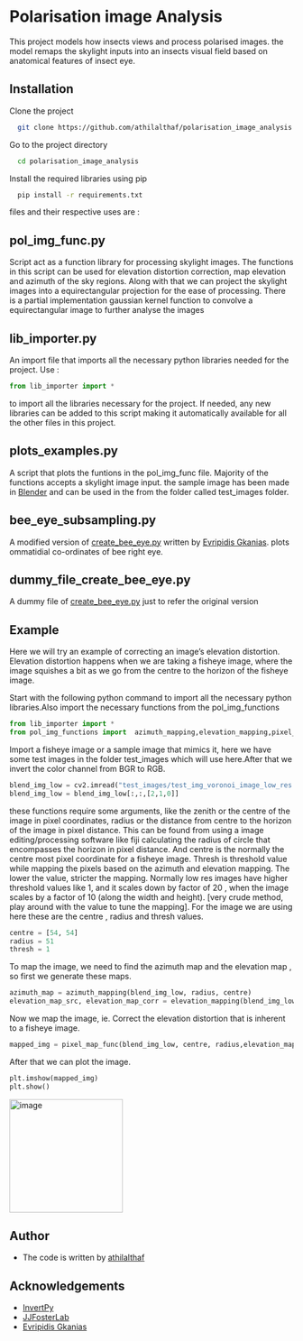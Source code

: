 # Polarisation image Analysis

This project models how insects views and process polarised images. the model remaps the skylight inputs into an insects visual field based on anatomical features of insect eye.

## Installation

Clone the project

```bash
  git clone https://github.com/athilalthaf/polarisation_image_analysis
```

Go to the project directory

```bash
  cd polarisation_image_analysis
```

Install the required libraries using pip

```bash
  pip install -r requirements.txt
```
files and their respective uses are :

## pol_img_func.py
Script act as a function library for processing skylight images.
The functions in this script can be used for elevation distortion correction, map elevation and azimuth of the sky regions. Along with that we can project the skylight images into a equirectangular projection for the ease of processing. 
There is a partial implementation gaussian kernel function to convolve a equirectangular image to further analyse the images    

## lib_importer.py
An import file that imports all the necessary python libraries needed for the project. Use :

```python
from lib_importer import *
```
to import all the libraries necessary for the project. If needed, any new libraries  can be added to this script making it automatically available for all the other files in this project.


## plots_examples.py
A script that plots the funtions in the pol_img_func file. Majority of the functions accepts a skylight image input. the sample image has been made in [Blender](https://www.blender.org/) and can be used in the from the folder called test_images folder. 



## bee_eye_subsampling.py

A modified version of [create_bee_eye.py](https://github.com/InsectRobotics/InvertPy/blob/version-1.1-alpha/examples/create_bee_eye.py) written by [Evripidis Gkanias](https://github.com/evgkanias). plots ommatidial co-ordinates of bee right eye.

## dummy_file_create_bee_eye.py

A dummy file of [create_bee_eye.py](https://github.com/InsectRobotics/InvertPy/blob/version-1.1-alpha/examples/create_bee_eye.py) just to refer the original version


## Example

Here we will try an example of correcting an image’s elevation distortion. Elevation distortion happens when we are taking a fisheye image, where the image squishes a bit as we go from the centre to the horizon of the fisheye image. 


Start with the following python command to import all the necessary python libraries.Also import the necessary functions from the pol_img_functions


```python
from lib_importer import * 
from pol_img_functions import  azimuth_mapping,elevation_mapping,pixel_map_func
```
Import a fisheye image or a sample image that mimics it, here we have some test images in the folder test_images which will use here.After that we invert the color channel from BGR to RGB.
```python
blend_img_low = cv2.imread("test_images/test_img_voronoi_image_low_res.png") 
blend_img_low = blend_img_low[:,:,[2,1,0]] 
```
these functions require some arguments, like the zenith or the centre of the image in pixel coordinates, radius or the distance from centre to the horizon of the image in pixel distance.  This can be found from using a image editing/processing software like fiji calculating the radius of circle that encompasses the horizon in pixel distance. And centre is the normally the centre most pixel coordinate for a fisheye image.  Thresh is threshold value while mapping the pixels based on the azimuth and elevation mapping. The lower the value, stricter the mapping. Normally low res images have higher threshold values like 1, and it scales down by factor of 20 , when the image scales by a factor of 10 (along the width and height). [very crude method, play around with the value to tune the mapping]. For the image we are using here these are the centre , radius and thresh values.

```python 
centre = [54, 54]                
radius = 51
thresh = 1
```
To map the image, we need to find the azimuth map and the elevation map , so first we generate these maps.

```python
azimuth_map = azimuth_mapping(blend_img_low, radius, centre)
elevation_map_src, elevation_map_corr = elevation_mapping(blend_img_low, radius, centre)
```

Now we map the image, ie. Correct the elevation distortion that is inherent to a fisheye image.
```python
mapped_img = pixel_map_func(blend_img_low, centre, radius,elevation_map_src,elevation_map_corr,azimuth_map,thresh) 
```
After that we can plot the image.
```python
plt.imshow(mapped_img)
plt.show()
```
<img width="201" alt="image" src="https://user-images.githubusercontent.com/77848234/220186171-56bf46d1-1f92-418d-9de3-224c22fbad87.png">

## Author

- The code is written by [athilalthaf](https://github.com/athilalthaf)




## Acknowledgements
- [InvertPy](https://github.com/InsectRobotics/InvertPy)
 - [JJFosterLab](https://github.com/JJFosterLab)
 - [Evripidis Gkanias](https://github.com/evgkanias)
 
